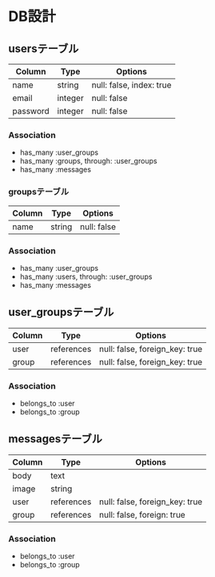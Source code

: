 # DB設計

## usersテーブル

|Column|Type|Options|
|------|----|-------|
|name|string|null: false, index: true|
|email|integer|null: false|
|password|integer|null: false|

### Association
- has_many :user_groups
- has_many :groups, through: :user_groups
- has_many :messages

### groupsテーブル

|Column|Type|Options|
|------|----|-------|
|name|string|null: false|

### Association
- has_many :user_groups
- has_many :users, through: :user_groups
- has_many :messages

## user_groupsテーブル

|Column|Type|Options|
|------|----|-------|
|user|references|null: false, foreign_key: true|
|group|references|null: false, foreign_key: true|

### Association
- belongs_to :user
- belongs_to :group

## messagesテーブル
|Column|Type|Options|
|------|----|-------|
|body|text|
|image|string|
|user|references|null: false, foreign_key: true|
|group|references|null: false, foreign: true|

### Association
- belongs_to :user
- belongs_to :group